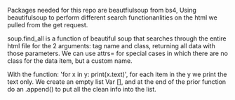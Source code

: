Packages needed for this repo are beautfiulsoup from bs4, 
Using beautifulsoup to perform different search functionanlities on the html we pulled from the get request.

soup.find_all is a function of beautiful soup that searches through the entire html file for the 2 arguments: tag name and class, 
returning all data with those parameters.
We can use attrs= for special cases in which there are no class for the data item, but a custom name.

With the function: 'for x in y:
    print(x.text)', for each item in the y we print the text only.
We create an empty list Var [], and at the end of the prior function do 
an .append() to put all the clean info into the list.